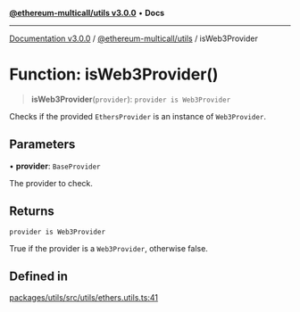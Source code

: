 [**@ethereum-multicall/utils v3.0.0**](../README.md) • **Docs**

***

[Documentation v3.0.0](../../../packages.md) / [@ethereum-multicall/utils](../README.md) / isWeb3Provider

# Function: isWeb3Provider()

> **isWeb3Provider**(`provider`): `provider is Web3Provider`

Checks if the provided `EthersProvider` is an instance of `Web3Provider`.

## Parameters

• **provider**: `BaseProvider`

The provider to check.

## Returns

`provider is Web3Provider`

True if the provider is a `Web3Provider`, otherwise false.

## Defined in

[packages/utils/src/utils/ethers.utils.ts:41](https://github.com/niZmosis/ethereum-multicall/blob/759805f36c7ddb05e5fad0eb8478dcf22871af59/packages/utils/src/utils/ethers.utils.ts#L41)
